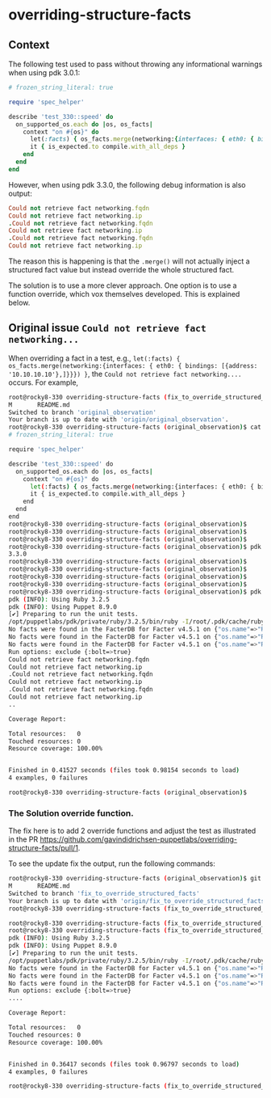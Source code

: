 # overriding-structure-facts

## Context

The following test used to pass without throwing any informational warnings when using pdk 3.0.1:

```ruby
# frozen_string_literal: true

require 'spec_helper'

describe 'test_330::speed' do
  on_supported_os.each do |os, os_facts|
    context "on #{os}" do
      let(:facts) { os_facts.merge(networking:{interfaces: { eth0: { bindings: [{address: '10.10.10.10'},]}}}) }
      it { is_expected.to compile.with_all_deps }
    end
  end
end
```

However, when using pdk 3.3.0, the following debug information is also output:

```ruby
Could not retrieve fact networking.fqdn
Could not retrieve fact networking.ip
.Could not retrieve fact networking.fqdn
Could not retrieve fact networking.ip
.Could not retrieve fact networking.fqdn
Could not retrieve fact networking.ip
```

The reason this is happening is that the `.merge()` will not actually inject a structured fact value but instead override the whole structured fact.

The solution is to use a more clever approach.  One option is to use a function override, which vox themselves developed.  This is explained below.

## Original issue `Could not retrieve fact networking...`

When overriding a fact in a test, e.g., `let(:facts) { os_facts.merge(networking:{interfaces: { eth0: { bindings: [{address: '10.10.10.10'},]}}}) }`, the `Could not retrieve fact networking....` occurs.  For example, 

```bash
root@rocky8-330 overriding-structure-facts (fix_to_override_structured_facts)$ git checkout original_observation
M       README.md
Switched to branch 'original_observation'
Your branch is up to date with 'origin/original_observation'.
root@rocky8-330 overriding-structure-facts (original_observation)$ cat spec/classes/speed_spec.rb 
# frozen_string_literal: true

require 'spec_helper'

describe 'test_330::speed' do
  on_supported_os.each do |os, os_facts|
    context "on #{os}" do
      let(:facts) { os_facts.merge(networking:{interfaces: { eth0: { bindings: [{address: '10.10.10.10'},]}}}) }
      it { is_expected.to compile.with_all_deps }
    end
  end
end
root@rocky8-330 overriding-structure-facts (original_observation)$ 
root@rocky8-330 overriding-structure-facts (original_observation)$ 
root@rocky8-330 overriding-structure-facts (original_observation)$ 
root@rocky8-330 overriding-structure-facts (original_observation)$ pdk --version
3.3.0
root@rocky8-330 overriding-structure-facts (original_observation)$ 
root@rocky8-330 overriding-structure-facts (original_observation)$ 
root@rocky8-330 overriding-structure-facts (original_observation)$ 
root@rocky8-330 overriding-structure-facts (original_observation)$ 
root@rocky8-330 overriding-structure-facts (original_observation)$ pdk test unit
pdk (INFO): Using Ruby 3.2.5
pdk (INFO): Using Puppet 8.9.0
[✔] Preparing to run the unit tests.
/opt/puppetlabs/pdk/private/ruby/3.2.5/bin/ruby -I/root/.pdk/cache/ruby/3.2.0/gems/rspec-core-3.13.2/lib:/root/.pdk/cache/ruby/3.2.0/gems/rspec-support-3.13.1/lib /root/.pdk/cache/ruby/3.2.0/gems/rspec-core-3.13.2/exe/rspec --pattern spec/\{aliases,classes,defines,functions,hosts,integration,plans,tasks,type_aliases,types,unit\}/\*\*/\*_spec.rb --format progress
No facts were found in the FacterDB for Facter v4.5.1 on {"os.name"=>"RedHat", "os.release.full"=>"/^7/", "os.hardware"=>"x86_64"}, using v4.2.13 instead
No facts were found in the FacterDB for Facter v4.5.1 on {"os.name"=>"RedHat", "os.release.full"=>"/^8/", "os.hardware"=>"x86_64"}, using v4.5.2 instead
No facts were found in the FacterDB for Facter v4.5.1 on {"os.name"=>"RedHat", "os.release.full"=>"/^9/", "os.hardware"=>"x86_64"}, using v4.5.2 instead
Run options: exclude {:bolt=>true}
Could not retrieve fact networking.fqdn
Could not retrieve fact networking.ip
.Could not retrieve fact networking.fqdn
Could not retrieve fact networking.ip
.Could not retrieve fact networking.fqdn
Could not retrieve fact networking.ip
..

Coverage Report:

Total resources:   0
Touched resources: 0
Resource coverage: 100.00%


Finished in 0.41527 seconds (files took 0.98154 seconds to load)
4 examples, 0 failures

root@rocky8-330 overriding-structure-facts (original_observation)$ 
```

### The Solution override function.

The fix here is to add 2 override functions and adjust the test as illustrated in the PR <https://github.com/gavindidrichsen-puppetlabs/overriding-structure-facts/pull/1>.  

To see the update fix the output, run the following commands:

```bash
root@rocky8-330 overriding-structure-facts (original_observation)$ git checkout fix_to_override_structured_facts
M       README.md
Switched to branch 'fix_to_override_structured_facts'
Your branch is up to date with 'origin/fix_to_override_structured_facts'.
root@rocky8-330 overriding-structure-facts (fix_to_override_structured_facts)$ 

root@rocky8-330 overriding-structure-facts (fix_to_override_structured_facts)$ 
root@rocky8-330 overriding-structure-facts (fix_to_override_structured_facts)$ pdk test unit
pdk (INFO): Using Ruby 3.2.5
pdk (INFO): Using Puppet 8.9.0
[✔] Preparing to run the unit tests.
/opt/puppetlabs/pdk/private/ruby/3.2.5/bin/ruby -I/root/.pdk/cache/ruby/3.2.0/gems/rspec-core-3.13.2/lib:/root/.pdk/cache/ruby/3.2.0/gems/rspec-support-3.13.1/lib /root/.pdk/cache/ruby/3.2.0/gems/rspec-core-3.13.2/exe/rspec --pattern spec/\{aliases,classes,defines,functions,hosts,integration,plans,tasks,type_aliases,types,unit\}/\*\*/\*_spec.rb --format progress
No facts were found in the FacterDB for Facter v4.5.1 on {"os.name"=>"RedHat", "os.release.full"=>"/^7/", "os.hardware"=>"x86_64"}, using v4.2.13 instead
No facts were found in the FacterDB for Facter v4.5.1 on {"os.name"=>"RedHat", "os.release.full"=>"/^8/", "os.hardware"=>"x86_64"}, using v4.5.2 instead
No facts were found in the FacterDB for Facter v4.5.1 on {"os.name"=>"RedHat", "os.release.full"=>"/^9/", "os.hardware"=>"x86_64"}, using v4.5.2 instead
Run options: exclude {:bolt=>true}
....

Coverage Report:

Total resources:   0
Touched resources: 0
Resource coverage: 100.00%


Finished in 0.36417 seconds (files took 0.96797 seconds to load)
4 examples, 0 failures

root@rocky8-330 overriding-structure-facts (fix_to_override_structured_facts)$ 
```
